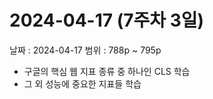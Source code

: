 # 2024-04-17 (7주차 3일)

날짜 : 2024-04-17
범위 : 788p ~ 795p

- 구글의 핵심 웹 지표 종류 중 하나인 CLS 학습
- 그 외 성능에 중요한 지표들 학습